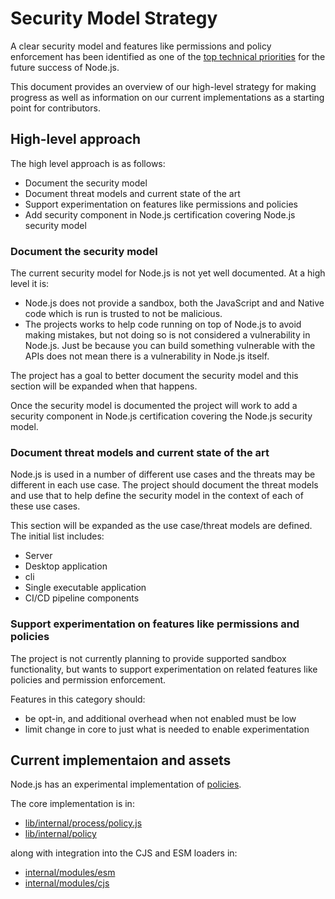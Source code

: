 # Security Model Strategy

A clear security model and features like permissions and policy enforcement
has been identified as one of the
[top technical priorities](https://github.com/nodejs/node/blob/master/doc/contributing/technical-priorities.md#permissionspoliciessecurity-model)
for the future success of Node.js.

This document provides an overview of our high-level strategy for
making progress as well as information on our current implementations
as a starting point for contributors.

## High-level approach

The high level approach is as follows:

* Document the security model
* Document threat models and current state of the art
* Support experimentation on features like permissions and policies
* Add security component in Node.js certification covering
  Node.js security model

### Document the security model

The current security model for Node.js is not yet well documented.
At a high level it is:

* Node.js does not provide a sandbox, both the JavaScript and
  and Native code which is run is trusted to not be malicious.
* The projects works to help code running on top of Node.js to avoid
  making mistakes, but not doing so is not considered a
  vulnerability in Node.js. Just be because you can build something
  vulnerable with the APIs does not mean there is a vulnerability
  in Node.js itself.

The project has a goal to better document the security model
and this section will be expanded when that happens.

Once the security model is documented the project will work
to add a security component in Node.js certification covering
the Node.js security model.

### Document threat models and current state of the art

Node.js is used in a number of different use cases and the
threats may be different in each use case. The project
should document the threat models and use that to
help define the security model in the context of each
of these use cases.

This section will be expanded as the use case/threat
models are defined. The initial list includes:

* Server
* Desktop application
* cli
* Single executable application
* CI/CD pipeline components

### Support experimentation on features like permissions and policies

The project is not currently planning to provide supported
sandbox functionality, but wants to support experimentation on
related features like policies and permission enforcement.

Features in this category should:

* be opt-in, and additional overhead when not enabled must be low
* limit change in core to just what is needed to enable experimentation

## Current implementaion and assets

Node.js has an experimental implementation of
[policies](https://nodejs.org/docs/latest/api/policy.html#policies).

The core implementation is in:

* [lib/internal/process/policy.js](https://github.com/nodejs/node/blob/master/lib/internal/process/policy.js)
* [lib/internal/policy](https://github.com/nodejs/node/tree/master/lib/internal/policy)

along with integration into the CJS and ESM loaders in:

* [internal/modules/esm](https://github.com/nodejs/node/tree/master/lib/internal/modules/esm)
* [internal/modules/cjs](https://github.com/nodejs/node/tree/master/lib/internal/modules/cjs)
